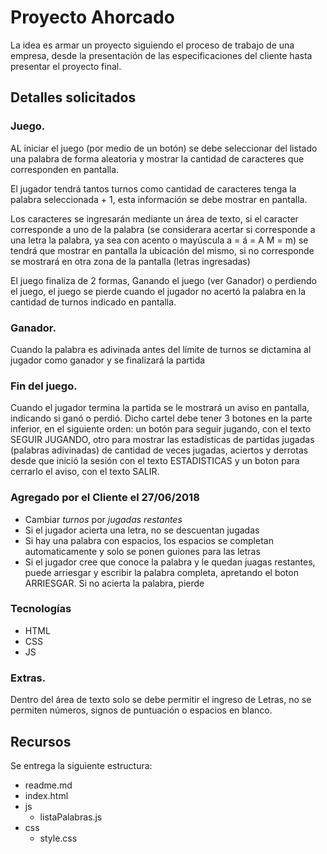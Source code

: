# Proyecto Ahorcado
La idea es armar un proyecto siguiendo el proceso de trabajo de una empresa, desde la presentación de las especificaciones del cliente hasta presentar el proyecto final.

## Detalles solicitados

### Juego.
AL iniciar el juego (por medio de un botón) se debe seleccionar del listado una palabra de forma aleatoria y mostrar la cantidad de caracteres que corresponden en pantalla.

El jugador tendrá tantos turnos como cantidad de caracteres tenga la palabra seleccionada + 1, esta información se debe mostrar en pantalla.

Los caracteres se ingresarán mediante un área de texto, si el caracter corresponde a uno de la palabra (se considerara acertar si corresponde a una letra la palabra, ya sea con acento o mayúscula a = á = A M = m) se tendrá que mostrar en pantalla la ubicación del mismo, si no corresponde se mostrará en otra zona de la pantalla (letras ingresadas)

El juego finaliza de 2 formas, Ganando el juego (ver Ganador) o perdiendo el juego, el juego se pierde cuando el jugador no acertó la palabra en la cantidad de turnos indicado en pantalla.

### Ganador.

Cuando la palabra es adivinada antes del límite de turnos se dictamina al jugador como ganador y se finalizará la partida

### Fin del juego.

Cuando el jugador termina la partida se le mostrará un aviso en pantalla, indicando si ganó o perdió. Dicho cartel debe tener 3 botones en la parte inferior, en el siguiente orden: un botón para seguir jugando, con el texto SEGUIR JUGANDO, otro para mostrar las estadísticas de partidas jugadas (palabras adivinadas) de cantidad de veces jugadas, aciertos y derrotas desde que inició la sesión con el texto ESTADISTICAS y un boton para cerrarlo el aviso, con el texto SALIR.

### Agregado por el Cliente el 27/06/2018
- Cambiar _turnos_ por _jugadas restantes_
- Si el jugador acierta una letra, no se descuentan jugadas
- Si hay una palabra con espacios, los espacios se completan automaticamente y solo se ponen guiones para las letras
- Si el jugador cree que conoce la palabra y le quedan juagas restantes, puede arriesgar y escribir la palabra completa, apretando el boton ARRIESGAR. Si no acierta la palabra, pierde

### Tecnologías

* HTML
* CSS
* JS

### Extras.

Dentro del área de texto solo se debe permitir el ingreso de Letras, no se permiten números, signos de puntuación o espacios en blanco.

## Recursos

Se entrega la siguiente estructura:
+ readme.md
+ index.html
+ js
   + listaPalabras.js
+ css
   + style.css
